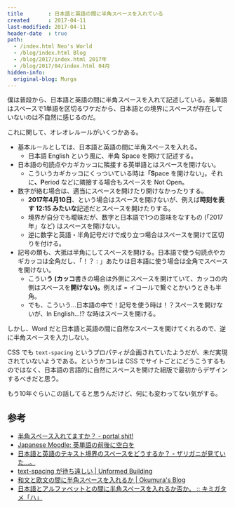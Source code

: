 ```yaml
---
title        : 日本語と英語の間に半角スペースを入れている
created      : 2017-04-11
last-modified: 2017-04-11
header-date  : true
path:
  - /index.html Neo's World
  - /blog/index.html Blog
  - /blog/2017/index.html 2017年
  - /blog/2017/04/index.html 04月
hidden-info:
  original-blog: Murga
---
```


僕は普段から、日本語と英語の間に半角スペースを入れて記述している。英単語はスペースで1単語を区切るワケだから、日本語との境界にスペースが存在していないのは不自然に感じるのだ。

これに関して、オレオレルールがいくつかある。

- 基本ルールとしては、日本語と英語の間に半角スペースを入れる。
  - 日本語 English という風に、半角 Space を開けて記述する。
- 日本語の句読点やカギカッコに隣接する英単語とはスペースを開けない。
  - こういうカギカッコにくっついている時は<strong>「S</strong>pace を開けない」。それに<strong>、P</strong>eriod などに隣接する場合もスペースを Not Open。
- 数字が絡む場合は、適当にスペースを開けたり開けなかったりする。
  - **2017年4月10日**、という場合はスペースを開けないが、例えば**時刻を表す 12:15 みたいな**記述だとスペースを開けたりする。
  - 境界が自分でも曖昧だが、数字と日本語で1つの意味をなすもの (「2017年」など) はスペースを開けない。
  - 逆に数字と英語・半角記号だけで成り立つ場合はスペースを開けて区切りを付ける。
- 記号の類も、大抵は半角にしてスペースを開ける。日本語で使う句読点やカギカッコは全角だし、「！？ : 」あたりは日本語に使う場合は全角でスペースを開けない。
  - こうい<strong>う (カッコ</strong>書きの場合は外側にスペースを開けていて、カッコの内側はスペースを<strong>開けない)。</strong>例えば = イコールで繋ぐとかいうときも半角。
  - でも、こういう…日本語の中で！記号を使う時は！？スペースを開けないが、In English…!? な時はスペースを開ける。

しかし、Word だと日本語と英語の間に自然なスペースを開けてくれるので、逆に半角スペースを入力しない。

CSS でも `text-spacing` というプロパティが企画されていたようだが、未だ実現されていないようである。というかコレは CSS でサイトごとにどうこうするものではなく、日本語の言語的に自然にスペースを開けた組版で最初からデザインするべきだと思う。

もう10年ぐらいこの話してると思うんだけど、何にも変わってない気がする。

## 参考

- [半角スペース入れてますか？ - portal shit!](https://portalshit.net/2007/01/13/732)
- [Japanese Moodle: 英単語の前後に空白を](https://moodle.org/mod/forum/discuss.php?d=126921)
- [日本語と英語のテキスト境界のスペースをどうするか？ - ザリガニが見ていた...。](http://d.hatena.ne.jp/zariganitosh/20131101/ja_en_text_spacing)
- [text-spacing が待ち遠しい | Unformed Building](http://unformedbuilding.com/articles/css-text-spacing-can-not-wait/)
- [和文と欧文の間に半角スペースを入れるか | Okumura's Blog](https://oku.edu.mie-u.ac.jp/~okumura/blog/node/2432)
- [日本語とアルファベットとの間に半角スペースを入れるか否か。 :: キミガタメ「ハ」](http://blog.livedoor.jp/tanahata/archives/50970576.html)
